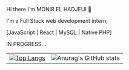 Hi there I'm MONIR EL HADJEUI 👋

I'm a Full Stack web development intern,

[JavaScript | React | MySQL | Native PHP]

IN PROGRESS...


| | |
|-|-|
|[![Top Langs](https://github-readme-stats.vercel.app/api/top-langs/?username=monirel-hash&langs_count=8&show_icons=true&theme=transparent)](https://github.com/anuraghazra/github-readme-stats) | ![Anurag's GitHub stats](https://github-readme-stats.vercel.app/api?username=monirel-hash&show_icons=true&theme=transparent)|







